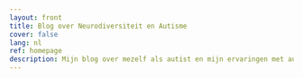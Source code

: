 ```yaml
---
layout: front
title: Blog over Neurodiversiteit en Autisme
cover: false
lang: nl
ref: homepage
description: Mijn blog over mezelf als autist en mijn ervaringen met autisme en neurodiversiteit. Informatie en uitleg voor mensen zonder autisme, een kijk op de wereld vanuit iemand met autisme.
---
```

